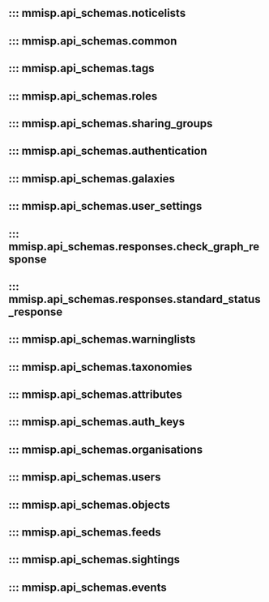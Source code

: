 ## ::: mmisp.api_schemas.noticelists
## ::: mmisp.api_schemas.common
## ::: mmisp.api_schemas.tags
## ::: mmisp.api_schemas.roles
## ::: mmisp.api_schemas.sharing_groups
## ::: mmisp.api_schemas.authentication
## ::: mmisp.api_schemas.galaxies
## ::: mmisp.api_schemas.user_settings
## ::: mmisp.api_schemas.responses.check_graph_response
## ::: mmisp.api_schemas.responses.standard_status_response
## ::: mmisp.api_schemas.warninglists
## ::: mmisp.api_schemas.taxonomies
## ::: mmisp.api_schemas.attributes
## ::: mmisp.api_schemas.auth_keys
## ::: mmisp.api_schemas.organisations
## ::: mmisp.api_schemas.users
## ::: mmisp.api_schemas.objects
## ::: mmisp.api_schemas.feeds
## ::: mmisp.api_schemas.sightings
## ::: mmisp.api_schemas.events
